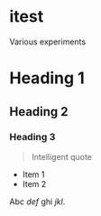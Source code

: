 itest
=====

Various experiments

# Heading 1

## Heading 2

### Heading 3

> Intelligent quote

* Item 1
* Item 2

Abc _def_ ghi *jkl*.
